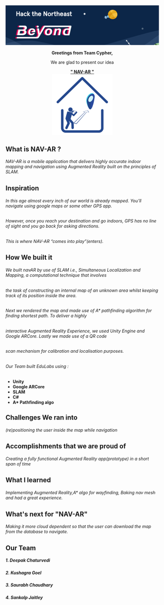 ![](https://github.com/deepakchaturvedifzd/HTNE_SUBMISSION_NAV_AR/blob/main/README%20files/bg.PNG)
<p align=center><b> Greetings from Team Cypher, </b></p>
<p align=center> We are glad to present our idea </p>


<p align=center> <b><u> " NAV-AR " </b></u><br>

<img src="https://github.com/deepakchaturvedifzd/HTNE_SUBMISSION_NAV_AR/blob/main/README%20files/appLogo.png" width="200px">
</p>

## What is NAV-AR ?
###### NAV-AR is a mobile application that delivers highly accurate indoor mapping and navigation using Augmented Reality built on the principles of SLAM.

## Inspiration 
######  In this age almost every inch of our world is already mapped. You’ll navigate using google maps or some other GPS app.
######  However, once you reach your destination and go indoors, GPS has no line of sight and you go back for asking directions. 
######  This is where NAV-AR “comes into play”(enters).


## How We built it
###### We built navAR by use of SLAM i.e., Simultaneous Localization and Mapping,  a computational technique that involves
###### the task of constructing an internal map of an unknown area whilst keeping track of its position inside the area. 
###### Next we rendered the map and made use of A* pathfinding algorithm for finding shortest path. To deliver a highly 
###### interactive  Augmented Reality Experience, we used Unity Engine and Google ARCore. Lastly we made use of a QR code 
###### scan mechanism for calibration and localisation purposes.
###### Our Team built EduLabs using  :
<ul>
  <li> <b>Unity</b> </li>
  <li> <b>Google ARCore </b> </li>
  <li> <b>SLAM</b></li>
  <li> <b>C# </b></li>
  <li> <b>A* Pathfinding algo</b></li>
</ul>

## Challenges We ran into
###### (re)positioning the user inside the map while navigation 

## Accomplishments that we are proud of
###### Creating a fully functional Augmented Reality app(prototype) in a short span of time

## What I learned
###### Implementing Augmented Reality,A* algo for wayfinding, Baking nav mesh and had a great experience.

## What's next for "NAV-AR"
###### Making it more cloud dependent so that the user can download the map from the database to navigate.

##   Our Team
##### 1. Deepak Chaturvedi 
##### 2. Kushagra Goel
##### 3. Saurabh Chaudhary
##### 4. Sankalp Jaitley

